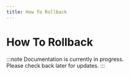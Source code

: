 ```yaml
---
title: How To Rollback
---
```


# How To Rollback

:::note
Documentation is currently in progress. <br />
Please check back later for updates.
:::
